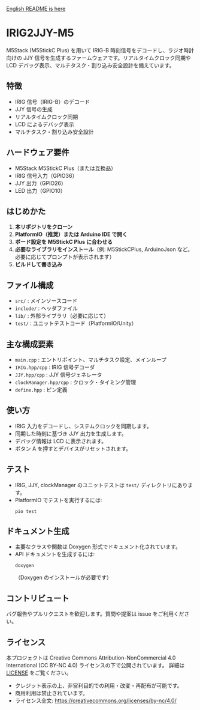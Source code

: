 [English README is here](README.md)

# IRIG2JJY-M5

M5Stack (M5StickC Plus) を用いて IRIG-B 時刻信号をデコードし、ラジオ時計向けの JJY 信号を生成するファームウェアです。リアルタイムクロック同期や LCD デバッグ表示、マルチタスク・割り込み安全設計を備えています。

## 特徴

- IRIG 信号（IRIG-B）のデコード
- JJY 信号の生成
- リアルタイムクロック同期
- LCD によるデバッグ表示
- マルチタスク・割り込み安全設計

## ハードウェア要件

- M5Stack M5StickC Plus（または互換品）
- IRIG 信号入力（GPIO36）
- JJY 出力（GPIO26）
- LED 出力（GPIO10）

## はじめかた

1. **本リポジトリをクローン**
2. **PlatformIO（推奨）または Arduino IDE で開く**
3. **ボード設定を M5StickC Plus に合わせる**
4. **必要なライブラリをインストール**（例: M5StickCPlus, ArduinoJson など。必要に応じてプロンプトが表示されます）
5. **ビルドして書き込み**

## ファイル構成

- `src/` : メインソースコード
- `include/` : ヘッダファイル
- `lib/` : 外部ライブラリ（必要に応じて）
- `test/` : ユニットテストコード（PlatformIO/Unity）

## 主な構成要素

- `main.cpp` : エントリポイント、マルチタスク設定、メインループ
- `IRIG.hpp/cpp` : IRIG 信号デコーダ
- `JJY.hpp/cpp` : JJY 信号ジェネレータ
- `clockManager.hpp/cpp` : クロック・タイミング管理
- `define.hpp` : ピン定義

## 使い方

- IRIG 入力をデコードし、システムクロックを同期します。
- 同期した時刻に基づき JJY 出力を生成します。
- デバッグ情報は LCD に表示されます。
- ボタン A を押すとデバイスがリセットされます。

## テスト

- IRIG, JJY, clockManager のユニットテストは `test/` ディレクトリにあります。
- PlatformIO でテストを実行するには:
  ```
  pio test
  ```

## ドキュメント生成

- 主要なクラスや関数は Doxygen 形式でドキュメント化されています。
- API ドキュメントを生成するには:
  ```
  doxygen
  ```
  （Doxygen のインストールが必要です）

## コントリビュート

バグ報告やプルリクエストを歓迎します。質問や提案は issue をご利用ください。

## ライセンス

本プロジェクトは Creative Commons Attribution-NonCommercial 4.0 International (CC BY-NC 4.0) ライセンスの下で公開されています。
詳細は [LICENSE](LICENSE) をご覧ください。

- クレジット表示の上、非営利目的での利用・改変・再配布が可能です。
- 商用利用は禁止されています。
- ライセンス全文: https://creativecommons.org/licenses/by-nc/4.0/
